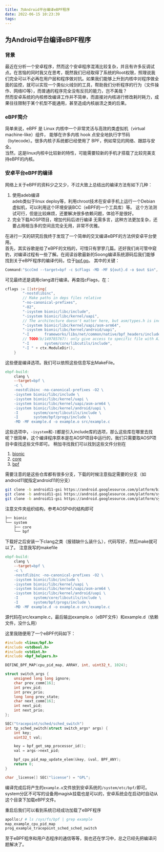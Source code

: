 ```yaml
---
title: 为Android平台编译eBPF程序
date: 2022-06-15 10:23:39
tags:
---
```


## 为Android平台编译eBPF程序

### 背景
最近在分析一个安卓程序，然而这个安卓程序混淆比较复杂，并且有许多反调试点。在苦恼的同时我又在思考，既然我们已经取得了系统的Root权限，照理说我们完全可以不必再在用户层和程序做对抗。如果我们能够上升到内核中对程序做全面的监控，就可以实现一个类似火绒剑的工具，帮助我们分析程序的行为（文件操作、网络IO等），而普通的程序完全没有反抗的能力，岂不美哉？  
然而安卓系统的内核修改编译工作并不简单，而直接对内核进行修改耗时耗力，成果往往限制于某个机型不能通用，甚至造成内核崩溃之类的后果。  
### eBPF简介
简单来说，eBPF 是 Linux 内核中一个非常灵活与高效的类虚拟机（virtual machine-like）组件， 能够在许多内核 hook 点安全地执行字节码（bytecode）。很多内核子系统都已经使用了 BPF，例如常见的网络、跟踪与安全。  
当然，这是linux内核中比较新的特性，可能需要较新的手机才搭载了比较完美支持eBPF的内核。

### 安卓平台eBPF的编译

网络上关于eBPF的资料少之又少，不过大致上总结出的编译方法有如下几种：  
1. 使用adeb编译  
    adeb类似于linux deploy等，利用chroot技术在安卓手机上运行一个Debian虚拟机，可以利用这个环境安装BCC（eBPF的一个工具库）等。
    这个方法测试可行，但是比较麻烦，还要解决很多依赖问题，体验不是很好。
2. 完全下载AOSP项目，增加代码后进行编译
   无需多言，这种方法更加复杂，还要占用相当多的空间且完全无用，非常不优雅。

在进行一天的研究后我终于发现了一个简单的交叉编译eBPF的方法供安卓平台使用。  
首先，其实谷歌是给了eBPF的文档的，可惜只有寥寥几篇。还好我们尚可管中窥豹，对编译过程有一些了解。在阅读谷歌最新的Soong编译系统源码后我们能够找到关于eBPF程序的编译代码，位于[bpf.go](https://android.googlesource.com/platform/build/soong/+/master/bpf/bpf.go)。
其中的关键：
```go
Command:"$ccCmd --target=bpf -c $cFlags -MD -MF ${out}.d -o $out $in",
```
可见最终还是调用clang进行编译。再查找cFlags，在：
```go
cflags := []string{
		"-nostdlibinc",
		// Make paths in deps files relative
		"-no-canonical-prefixes",
		"-O2",
		"-isystem bionic/libc/include",
		"-isystem bionic/libc/kernel/uapi",
		// The architecture doesn't matter here, but asm/types.h is included by linux/types.h.
		"-isystem bionic/libc/kernel/uapi/asm-arm64",
		"-isystem bionic/libc/kernel/android/uapi",
		"-I       frameworks/libs/net/common/native/bpf_headers/include/bpf",
		// TODO(b/149785767): only give access to specific file with AID_* constants
		"-I       system/core/libcutils/include",
		"-I " + ctx.ModuleDir(),
	}
```
这些便是编译选项。我们可以依照这些信息写出MakeFile。
```makefile
ebpf-build:
	clang \
	--target=bpf \
	-c \
	-nostdlibinc -no-canonical-prefixes -O2 \
	-isystem bionic/libc/include \
	-isystem bionic/libc/kernel/uapi \
	-isystem bionic/libc/kernel/uapi/asm-arm64 \
	-isystem bionic/libc/kernel/android/uapi \
	-I       system/core/libcutils/include \
	-I       system/bpf/progs/include \
	-MD -MF example.d -o example.o src/example.c
```
这些选项中，`-isystem`和`-I`都是引入include库的选项，那么这些库在哪里去找呢？很简单，这个编译程序原本是在AOSP项目中运行的，我们只需要取AOSP项目中查找这些文件即可。
稍加寻找我们可以找到这些文件分别在
1. [bionic](https://android.googlesource.com/platform/bionic/)
2. [core](https://android.googlesource.com/platform/system/core/)
3. [bpf](https://android.googlesource.com/platform/system/bpf/)

需要注意的是这些仓库都有很多分支，下载的时候注意指定需要的分支（如android11就指定android11的分支）
```bash
git clone -b android11-gsi https://android.googlesource.com/platform/bionic
git clone -b android11-gsi https://android.googlesource.com/platform/system/core/
git clone -b android11-gsi https://android.googlesource.com/platform/system/bpf/
```
注意文件夹组织结构，参考AOSP中的结构即可
```bash
├── bionic
└── system
    ├── core
    └── bpf

```
下载好之后安装一下clang之类（报错缺什么装什么），代码写好，然后make就可以了。
注意我写的makefile
```makefile
ebpf-build:
	clang \
	--target=bpf \
	-c \
	-nostdlibinc -no-canonical-prefixes -O2 \
	-isystem bionic/libc/include \
	-isystem bionic/libc/kernel/uapi \
	-isystem bionic/libc/kernel/uapi/asm-arm64 \
	-isystem bionic/libc/kernel/android/uapi \
	-I       system/core/libcutils/include \
	-I       system/bpf/progs/include \
	-MD -MF example.d -o example.o src/example.c
```
源代码在src/example.c，最后输出example.o（eBPF文件）和example.d（依赖文件，没什么用）

这里我随便用了一个eBPF代码如下：
```c
#include <linux/bpf.h>
#include <stdbool.h>
#include <stdint.h>
#include <bpf_helpers.h>

DEFINE_BPF_MAP(cpu_pid_map, ARRAY, int, uint32_t, 1024);

struct switch_args {
    unsigned long long ignore;
    char prev_comm[16];
    int prev_pid;
    int prev_prio;
    long long prev_state;
    char next_comm[16];
    int next_pid;
    int next_prio;
};

SEC("tracepoint/sched/sched_switch")
int tp_sched_switch(struct switch_args* args) {
    int key;
    uint32_t val;

    key = bpf_get_smp_processor_id();
    val = args->next_pid;

    bpf_cpu_pid_map_update_elem(&key, &val, BPF_ANY);
    return 0;
}

char _license[] SEC("license") = "GPL";
```
编译完成后将产生的`example.o`文件放到安卓系统的`/system/etc/bpf/`即可。system分区不可写的设备用magisk挂载也是可以的，安卓系统会在启动时自动从这个目录下加载eBPF文件。

重启后我们可以看到系统已经成功加载了eBPF程序
```bash
apollo:/ # ls /sys/fs/bpf | grep example
map_example_cpu_pid_map
prog_example_tracepoint_sched_sched_switch
```
至于eBPF程序和用户态程序的通信等等，我也还在学习中，总之已经先把编译问题解决了。
